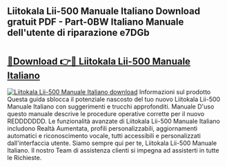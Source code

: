 ## Liitokala Lii-500 Manuale Italiano Download gratuit PDF - Part-0BW Italiano Manuale dell'utente di riparazione e7DGb

# <h2><a href="http://df9e7r.blite.top/?on=Liitokala+Lii-500+Manuale+Italiano">🔗Download 👉🔴 Liitokala Lii-500 Manuale Italiano</a></h2>

[![Liitokala Lii-500 Manuale Italiano download](https://i.imgur.com/lujVjoI.png)](http://df9e7r.blite.top/?on=Liitokala+Lii-500+Manuale+Italiano)
Informazioni sul prodotto Questa guida sblocca il potenziale nascosto del tuo nuovo Liitokala Lii-500 Manuale Italiano con suggerimenti e trucchi approfonditi. Manuale D'uso questo manuale descrive le procedure operative corrette per il nuovo REDDDDDDD. Le funzionalità avanzate di Liitokala Lii-500 Manuale Italiano includono Realtà Aumentata, profili personalizzabili, aggiornamenti automatici e riconoscimento vocale, tutti accessibili e personalizzati dall'interfaccia utente. Siamo sempre qui per te, Liitokala Lii-500 Manuale Italiano. Il nostro Team di assistenza clienti si impegna ad assisterti in tutte le Richieste.
